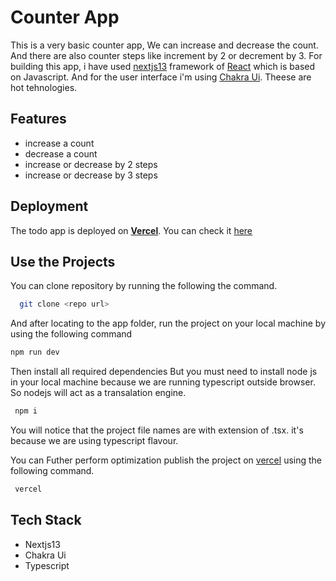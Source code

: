 
# Counter App

This is a very basic counter app, We can increase and decrease the count. And there are also counter steps like increment by 2 or decrement by 3. 
For building this app, i have used [nextjs13](https://beta.nextjs.org/docs) framework of [React](https://reactjs.org/) which is based on Javascript. And for the user interface i'm using [Chakra Ui](https://chakra-ui.com/getting-started/nextjs-guide). Theese are hot tehnologies.


## Features

- increase a count
- decrease a count
- increase or decrease by 2 steps
- increase or decrease by 3 steps



## Deployment

The todo app is deployed on [**Vercel**](https://vercel.com/). 
You can check it [here](https://counterapp-amber.vercel.app/)

## Use the Projects

You can clone repository by running the following the command.

```bash
  git clone <repo url>
```
And after locating to the app folder, run the project on your local machine by using the following command

```bash
npm run dev
```
Then install all required dependencies
But you must need to install node js in your local machine because we are running typescript outside browser. So nodejs will act as a transalation engine.
```bash
 npm i
```

You will notice that the project file names are with extension of .tsx. it's because we are using typescript flavour. 

You can Futher perform optimization publish the project on [vercel](https://vercel.com/) using the following command.
```bash
 vercel
```

## Tech Stack

- Nextjs13
- Chakra Ui
- Typescript

